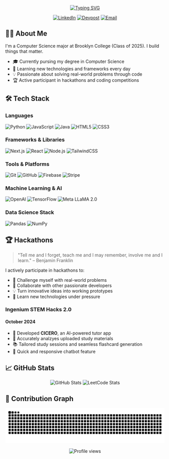 <div align="center">
  <p></p>
  <!-- Animated typing text -->
  <a href="https://github.com/dabrownies">
    <img src="https://readme-typing-svg.demolab.com?font=Fira+Code&size=30&duration=3000&pause=1000&color=2D9EF7&center=true&vCenter=true&width=435&lines=I'm+Adam+Sadov;Software+Engineer;Full+Stack+Developer;Data+Scientist" alt="Typing SVG" />
  </a>


  <!-- Social badges -->
  [![LinkedIn](https://img.shields.io/badge/LinkedIn-0077B5?style=for-the-badge&logo=linkedin&logoColor=white)](https://www.linkedin.com/in/adam-sadov-b23b61204/)
  [![Devpost](https://img.shields.io/badge/Devpost-003E54?style=for-the-badge&logo=Devpost&logoColor=white)](https://devpost.com/dabrownies/)
  [![Email](https://img.shields.io/badge/Gmail-D14836?style=for-the-badge&logo=gmail&logoColor=white)](mailto:adam.sadov56@gmail.com)
</div>


## 👋🏼 About Me

I'm a Computer Science major at Brooklyn College (Class of 2025). I build things that matter.

- 🎓 Currently pursing my degree in Computer Science
- 🌱 Learning new technologies and frameworks every day
- 💡 Passionate about solving real-world problems through code
- 🏆 Active participant in hackathons and coding competitions

## 🛠 Tech Stack

### Languages

<p>
  <img alt="Python" src="https://img.shields.io/badge/Python-3776AB?style=for-the-badge&logo=python&logoColor=white" />
  <img alt="JavaScript" src="https://img.shields.io/badge/JavaScript-F7DF1E?style=for-the-badge&logo=javascript&logoColor=black" />
  <img alt="Java" src="https://img.shields.io/badge/Java-ED8B00?style=for-the-badge&logo=openjdk&logoColor=white" />
  <img alt="HTML5" src="https://img.shields.io/badge/HTML5-E34F26?style=for-the-badge&logo=html5&logoColor=white" />
  <img alt="CSS3" src="https://img.shields.io/badge/CSS3-1572B6?style=for-the-badge&logo=css3&logoColor=white" />
</p>

### Frameworks & Libraries

<p>
  <img alt="Next.js" src="https://img.shields.io/badge/Next.js-000000?style=for-the-badge&logo=next.js&logoColor=white" />
  <img alt="React" src="https://img.shields.io/badge/React-20232A?style=for-the-badge&logo=react&logoColor=61DAFB" />
  <img alt="Node.js" src="https://img.shields.io/badge/Node.js-43853D?style=for-the-badge&logo=node.js&logoColor=white" />
  <img alt="TailwindCSS" src="https://img.shields.io/badge/Tailwind_CSS-38B2AC?style=for-the-badge&logo=tailwind-css&logoColor=white" />
</p>

### Tools & Platforms

<p>
  <img alt="Git" src="https://img.shields.io/badge/Git-F05032?style=for-the-badge&logo=git&logoColor=white" />
  <img alt="GitHub" src="https://img.shields.io/badge/GitHub-100000?style=for-the-badge&logo=github&logoColor=white" />
  <img alt="Firebase" src="https://img.shields.io/badge/Firebase-FFCA28?style=for-the-badge&logo=firebase&logoColor=black" />
  <img alt="Stripe" src="https://img.shields.io/badge/Stripe-008CDD?style=for-the-badge&logo=stripe&logoColor=white" />
</p>

### Machine Learning & AI

<p>
  <img alt="OpenAI" src="https://img.shields.io/badge/OpenAI-000000?style=for-the-badge&logo=openai&logoColor=white" />
  <img alt="TensorFlow" src="https://img.shields.io/badge/TensorFlow-FF6F00?style=for-the-badge&logo=tensorflow&logoColor=white" />
  <img alt="Meta LLaMA 2.0" src="https://img.shields.io/badge/LLaMA%202.0-0084FF?style=for-the-badge&logo=meta&logoColor=white" />
</p>

### Data Science Stack

<p>
  <img alt="Pandas" src="https://img.shields.io/badge/Pandas-150458?style=for-the-badge&logo=pandas&logoColor=white" />
  <img alt="NumPy" src="https://img.shields.io/badge/NumPy-013243?style=for-the-badge&logo=numpy&logoColor=white" />
</p>
<div>
  
</div>

## 🏆 Hackathons

> "Tell me and I forget, teach me and I may remember, involve me and I learn." – Benjamin Franklin

I actively participate in hackathons to:

- 🚀 Challenge myself with real-world problems
- 🤝 Collaborate with other passionate developers
- 💡 Turn innovative ideas into working prototypes
- 🌱 Learn new technologies under pressure

### Ingenium STEM Hacks 2.0
#### October 2024

- 🤖 Developed **CICERO**, an AI-powered tutor app
- 📑 Accurately analzyes uploaded study materials
- 📚 Tailored study sessions and seamless flashcard generation
- 💬 Quick and responsive chatbot feature


## 📈 GitHub Stats

<div align="center">
  <img src="https://github-readme-stats.vercel.app/api?username=dabrownies&show_icons=true&theme=radical" alt="GitHub Stats" />
  <img src="https://leetcard.jacoblin.cool/adamsadov?theme=dark&font=Nunito&ext=heatmap" alt="LeetCode Stats" />
</div>


## 🐍 Contribution Graph

![Snake animation](https://raw.githubusercontent.com/walletkun/walletkun/output/github-contribution-grid-snake-dark.svg)

<div align="center">
  <img src="https://komarev.com/ghpvc/?username=dabrownies&color=blueviolet" alt="Profile views" />
</div>
